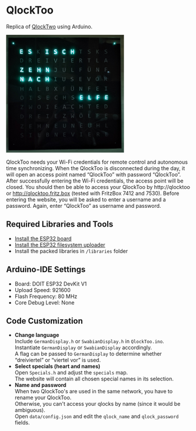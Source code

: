 # QlockToo
Replica of <a href="https://qlocktwo.com/de/stores">QlockTwo</a> using Arduino.  

<img src="doc/QlockToo.jpg" alt="QlockToo" width="320" height="320">

 QlockToo needs your Wi-Fi credentials for remote control and autonomous time synchronizing.
 When the QlockToo is disconnected during the day, it will open an access point named “QlockToo” with password “QlockToo”.
 After successfully entering the Wi-Fi credentials, the access point will be closed.
 You should then be able to access your QlockToo by http://qlocktoo or http://qlocktoo.fritz.box (tested with FritzBox 7412 and 7530).
 Before entering the website, you will be asked to enter a username and a password. Again, enter “QlockToo” as username and password.

## Required Libraries and Tools
 - <a href="https://randomnerdtutorials.com/installing-the-esp32-board-in-arduino-ide-windows-instructions/">Install the ESP32 board</a>
 - <a href="https://randomnerdtutorials.com/install-esp32-filesystem-uploader-arduino-ide/">Install the ESP32 filesystem uploader</a>
 - Install the packed libraries in `/libraries` folder

## Arduino-IDE Settings
 - Board: DOIT ESP32 DevKit V1 </li>
 - Upload Speed: 921600 </li>
 - Flash Frequency: 80 MHz </li>
 - Core Debug Level: None </li>
 
## Code Customization
- **Change language**   
    Include `GermanDisplay.h` or `SwabianDisplay.h` in `QlockToo.ino`.  
    Instantiate `GermanDisplay` or `SwabianDisplay` accordingly.  
    A flag can be passed to `GermanDisplay` to determine whether “dreiviertel” or “viertel vor” is used.
- **Select specials (heart and names)**  
   Open `Specials.h` and adjust the `specials` map.  
   The website will contain all chosen special names in its selection.
- **Name and password**  
   When two QlockToo's are used in the same network, you have to rename your QlockToo.  
   Otherwise, you can't access your qlocks by name (since it would be ambiguous).  
   Open `data/config.json` and edit the `qlock_name` and `qlock_password` fields.  